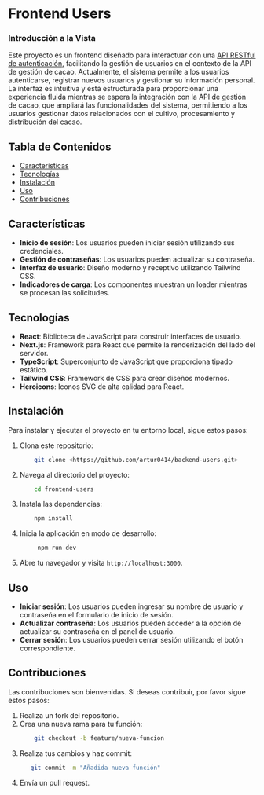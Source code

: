 # Frontend Users 

### Introducción a la Vista

Este proyecto es un frontend diseñado para interactuar con una [API RESTful de autenticación](https://github.com/artur0414/backend-users.git), facilitando la gestión de usuarios en el contexto de la API de gestión de cacao. Actualmente, el sistema permite a los usuarios autenticarse, registrar nuevos usuarios y gestionar su información personal. La interfaz es intuitiva y está estructurada para proporcionar una experiencia fluida mientras se espera la integración con la API de gestión de cacao, que ampliará las funcionalidades del sistema, permitiendo a los usuarios gestionar datos relacionados con el cultivo, procesamiento y distribución del cacao.

## Tabla de Contenidos 
- [Características](#características) 
- [Tecnologías](#tecnologías)
- [Instalación](#instalación) 
- [Uso](#uso) 
- [Contribuciones](#contribuciones) 

## Características 
- **Inicio de sesión**: Los usuarios pueden iniciar sesión utilizando sus credenciales. 
- **Gestión de contraseñas**: Los usuarios pueden actualizar su contraseña. 
- **Interfaz de usuario**: Diseño moderno y receptivo utilizando Tailwind CSS. 
- **Indicadores de carga**: Los componentes muestran un loader mientras se procesan las solicitudes. 


## Tecnologías
- **React**: Biblioteca de JavaScript para construir interfaces de usuario. 
- **Next.js**: Framework para React que permite la renderización del lado del servidor. 
- **TypeScript**: Superconjunto de JavaScript que proporciona tipado estático. 
- **Tailwind CSS**: Framework de CSS para crear diseños modernos. 
- **Heroicons**: Iconos SVG de alta calidad para React. 

## Instalación
Para instalar y ejecutar el proyecto en tu entorno local, sigue estos pasos: 
1. Clona este repositorio: 
   ```bash 
       git clone <https://github.com/artur0414/backend-users.git> 

   ```
2. Navega al directorio del proyecto:
    ```bash 
        cd frontend-users 
   ``` 
3. Instala las dependencias: 
    ```bash 
        npm install 
    
    ``` 
4. Inicia la aplicación en modo de desarrollo: 
   ```bash 
        npm run dev 
     ``` 
 5. Abre tu navegador y visita `http://localhost:3000`. 

## Uso 
 - **Iniciar sesión**: Los usuarios pueden ingresar su nombre de usuario y contraseña en el formulario de inicio de sesión. 
 - **Actualizar contraseña**: Los usuarios pueden acceder a la opción de actualizar su contraseña en el panel de usuario. 
 - **Cerrar sesión**: Los usuarios pueden cerrar sesión utilizando el botón correspondiente. 

## Contribuciones 
 Las contribuciones son bienvenidas. Si deseas contribuir, por favor sigue estos pasos: 
  1. Realiza un fork del repositorio. 
  2. Crea una nueva rama para tu función: 
      ```bash 
          git checkout -b feature/nueva-funcion 
      ``` 
  3. Realiza tus cambios y haz commit: 
      ```bash 
         git commit -m "Añadida nueva función" 
      ``` 
  4. Envía un pull request.

